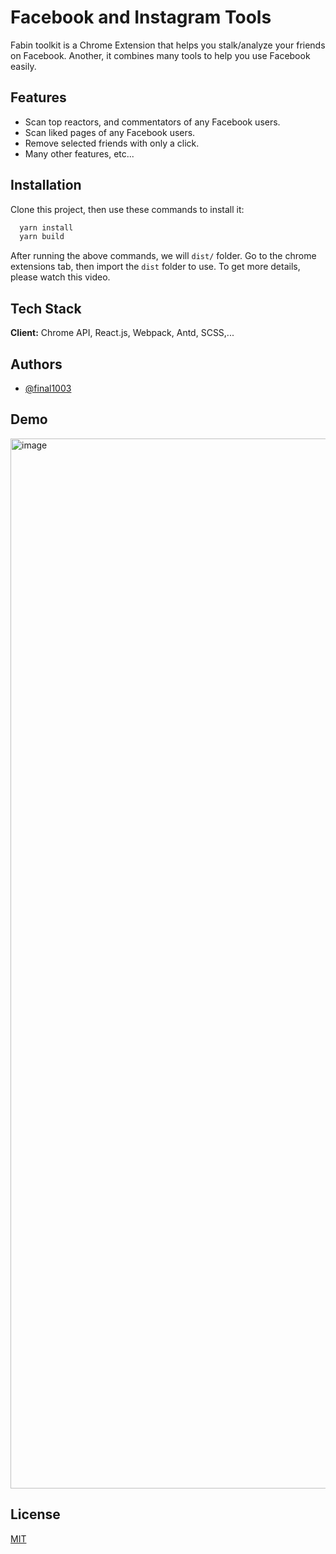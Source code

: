 
# Facebook and Instagram Tools

Fabin toolkit is a Chrome Extension that helps you stalk/analyze your friends on Facebook. Another, it combines many tools to help you use Facebook easily.



## Features
- Scan top reactors, and commentators of any Facebook users.
- Scan liked pages of any Facebook users.
- Remove selected friends with only a click.
- Many other features, etc...
## Installation

Clone this project, then use these commands to install it:
```bash
  yarn install
  yarn build
```
After running the above commands, we will `dist/` folder. Go to the chrome extensions tab, then import the `dist` folder to use. To get more details, please watch this video.
## Tech Stack

**Client:** Chrome API, React.js, Webpack, Antd, SCSS,...


## Authors

- [@final1003](https://www.github.com/final1003)


## Demo

<img width="1680" alt="image" src="https://user-images.githubusercontent.com/101863422/193438146-d9d3777d-2773-4249-b9a4-3eb62da6a534.png">


## License

[MIT](https://choosealicense.com/licenses/mit/)


